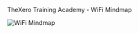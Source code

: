 TheXero Training Academy - WiFi Mindmap

![WiFi Mindmap](https://github.com/5c3c7936-56ee-40a3-9c41-3f61923435d6)
